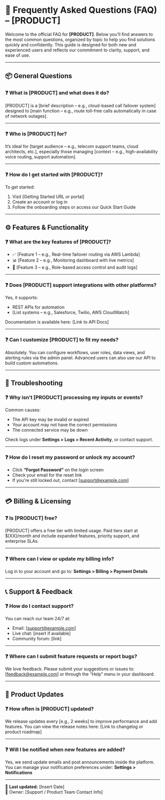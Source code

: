 # 📘 Frequently Asked Questions (FAQ) – [PRODUCT]

Welcome to the official FAQ for **[PRODUCT]**. Below you'll find answers to the most common questions, organized by topic to help you find solutions quickly and confidently. This guide is designed for both new and experienced users and reflects our commitment to clarity, support, and ease of use.

---

## 📦 General Questions

### ❓ What is [PRODUCT] and what does it do?
[PRODUCT] is a [brief description – e.g., cloud-based call failover system] designed to [main function – e.g., route toll-free calls automatically in case of network outages].

---

### ❓ Who is [PRODUCT] for?
It’s ideal for [target audience – e.g., telecom support teams, cloud architects, etc.], especially those managing [context – e.g., high-availability voice routing, support automation].

---

### ❓ How do I get started with [PRODUCT]?
To get started:
1. Visit [Getting Started URL or portal]
2. Create an account or log in
3. Follow the onboarding steps or access our Quick Start Guide

---

## ⚙️ Features & Functionality

### ❓ What are the key features of [PRODUCT]?
- ✅ [Feature 1 – e.g., Real-time failover routing via AWS Lambda]
- 📊 [Feature 2 – e.g., Monitoring dashboard with live metrics]
- 🔐 [Feature 3 – e.g., Role-based access control and audit logs]

---

### ❓ Does [PRODUCT] support integrations with other platforms?
Yes, it supports:
- REST APIs for automation
- [List systems – e.g., Salesforce, Twilio, AWS CloudWatch]

Documentation is available here: [Link to API Docs]

---

### ❓ Can I customize [PRODUCT] to fit my needs?
Absolutely. You can configure workflows, user roles, data views, and alerting rules via the admin panel. Advanced users can also use our API to build custom automations.

---

## 🧪 Troubleshooting

### ❓ Why isn’t [PRODUCT] processing my inputs or events?
Common causes:
- The API key may be invalid or expired
- Your account may not have the correct permissions
- The connected service may be down

Check logs under **Settings > Logs > Recent Activity**, or contact support.

---

### ❓ How do I reset my password or unlock my account?
- Click **“Forgot Password”** on the login screen
- Check your email for the reset link
- If you're still locked out, contact [support@example.com]

---

## 💳 Billing & Licensing

### ❓ Is [PRODUCT] free?
[PRODUCT] offers a free tier with limited usage. Paid tiers start at $[XX]/month and include expanded features, priority support, and enterprise SLAs.

---

### ❓ Where can I view or update my billing info?
Log in to your account and go to:
**Settings > Billing > Payment Details**

---

## 📞 Support & Feedback

### ❓ How do I contact support?
You can reach our team 24/7 at:
- Email: [support@example.com]
- Live chat: [insert if available]
- Community forum: [link]

---

### ❓ Where can I submit feature requests or report bugs?
We love feedback. Please submit your suggestions or issues to:
[feedback@example.com] or through the “Help” menu in your dashboard.

---

## 🔄 Product Updates

### ❓ How often is [PRODUCT] updated?
We release updates every [e.g., 2 weeks] to improve performance and add features. You can view the release notes here:
[Link to changelog or product roadmap]

---

### ❓ Will I be notified when new features are added?
Yes, we send update emails and post announcements inside the platform. You can manage your notification preferences under:
**Settings > Notifications**

---

📎 **Last updated:** [Insert Date]  
📂 Owner: [Support / Product Team Contact Info]
